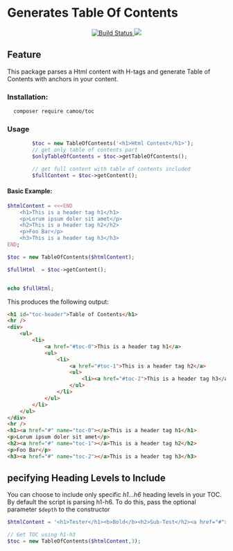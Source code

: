 # Generates Table Of Contents
<p align="center">
    <a href="https://travis-ci.com/camoo/toc" target="_blank">
        <img alt="Build Status" src="https://travis-ci.com/camoo/toc.svg?branch=master">
    </a>
	<a href="https://codecov.io/gh/camoo/toc">
		<img src="https://codecov.io/gh/camoo/toc/branch/master/graph/badge.svg" />
	</a>
</p>

## Feature
This package parses a Html content with H-tags and generate Table of Contents with anchors in your content.

### Installation:
```bash
  composer require camoo/toc
```

### Usage
```php
        $toc = new TableOfContents('<h1>Html Content</h1>');
		// get only table of contents part
        $onlyTableOfContents = $toc->getTableOfContents();

		// get full content with table of contents included
        $fullContent = $toc->getContent();
```
#### Basic Example:

```php
$htmlContent = <<<END
    <h1>This is a header tag h1</h1>
    <p>Lorum ipsum doler sit amet</p>
    <h2>This is a header tag h2</h2>
    <p>Foo Bar</p>
    <h3>This is a header tag h3</h3>
END;

$toc = new TableOfContents($htmlContent);

$fullHtml  = $toc->getContent();


echo $fullHtml;
```

This produces the following output:

```html
<h1 id="toc-header">Table of Contents</h1>
<hr />
<div>
    <ul>
        <li>
            <a href="#toc-0">This is a header tag h1</a>
            <ul>
                <li>
                    <a href="#toc-1">This is a header tag h2</a>
                    <ul>
                        <li><a href="#toc-2">This is a header tag h3</a></li>
                    </ul>
                </li>
            </ul>
        </li>
    </ul>
</div>
<hr />
<h1><a href="#" name="toc-0"></a>This is a header tag h1</h1>
<p>Lorum ipsum doler sit amet</p>
<h2><a href="#" name="toc-1"></a>This is a header tag h2</h2>
<p>Foo Bar</p>
<h3><a href="#" name="toc-2"></a>This is a header tag h3</h3>
```

pecifying Heading Levels to Include
-------------------------------------------
You can choose to include only specific *h1...h6* heading levels in your TOC. By default the script is parsing h1-h6.
To do this, pass the optional parameter `$depth` to the constructor

```php
$htmlContent = '<h1>Tester</h1><b>Bold</b><h2>Sub-Test</h2><a href="#">link</a><h3>3rd Level</h3><h4>4rd level</h4>';

// Get TOC using h1-h3
$toc = new TableOfContents($htmlContent,3);
```
